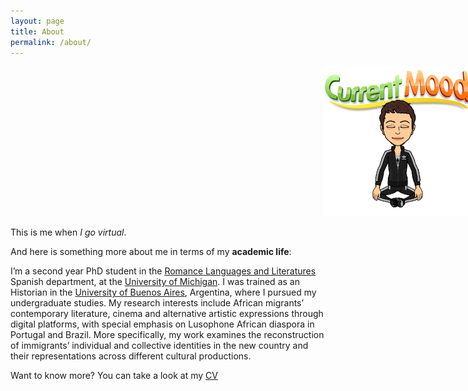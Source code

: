 ```yaml
---
layout: page
title: About
permalink: /about/
---
```

<img src="/images/image1.png" style="
   margin-left: 500px;
">


This is me when *I go virtual*.

And here is something more about me in terms of my **academic life**:

I’m a second year PhD student in the [Romance Languages and Literatures](https://lsa.umich.edu/rll) Spanish department, at the [University of Michigan](https://www.umich.edu/). I was trained as an Historian in the [University of Buenos Aires](http://www.uba.ar/), Argentina, where I pursued my undergraduate studies.  My research interests include African migrants’ contemporary literature, cinema and alternative artistic expressions through digital platforms, with special emphasis on Lusophone African diaspora in Portugal and Brazil. More specifically, my work examines the reconstruction of immigrants’ individual and collective identities in the new country and their representations across different cultural productions.

Want to know more? You can take a look at my [CV](/cv/)
